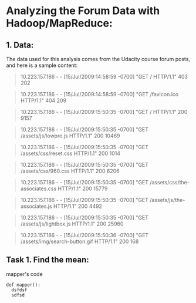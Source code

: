 # Analyzing the Forum Data with Hadoop/MapReduce:

## 1. Data:
The data used for this analysis comes from the Udacity course forum posts, and here is a sample content:

> 10.223.157.186 - - [15/Jul/2009:14:58:59 -0700] "GET / HTTP/1.1" 403 202

> 10.223.157.186 - - [15/Jul/2009:14:58:59 -0700] "GET /favicon.ico HTTP/1.1" 404 209

> 10.223.157.186 - - [15/Jul/2009:15:50:35 -0700] "GET / HTTP/1.1" 200 9157

> 10.223.157.186 - - [15/Jul/2009:15:50:35 -0700] "GET /assets/js/lowpro.js HTTP/1.1" 200 10469

> 10.223.157.186 - - [15/Jul/2009:15:50:35 -0700] "GET /assets/css/reset.css HTTP/1.1" 200 1014

> 10.223.157.186 - - [15/Jul/2009:15:50:35 -0700] "GET /assets/css/960.css HTTP/1.1" 200 6206

> 10.223.157.186 - - [15/Jul/2009:15:50:35 -0700] "GET /assets/css/the-associates.css HTTP/1.1" 200 15779

> 10.223.157.186 - - [15/Jul/2009:15:50:35 -0700] "GET /assets/js/the-associates.js HTTP/1.1" 200 4492

> 10.223.157.186 - - [15/Jul/2009:15:50:35 -0700] "GET /assets/js/lightbox.js HTTP/1.1" 200 25960

> 10.223.157.186 - - [15/Jul/2009:15:50:36 -0700] "GET /assets/img/search-button.gif HTTP/1.1" 200 168

## Task 1. Find the mean:
mapper's code
```
def mapper():
  dsfdsf
  sdfsd
```
